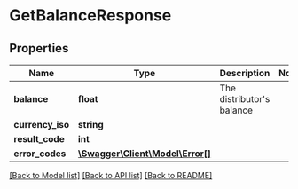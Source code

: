 # GetBalanceResponse

## Properties
Name | Type | Description | Notes
------------ | ------------- | ------------- | -------------
**balance** | **float** | The distributor&#39;s balance | 
**currency_iso** | **string** |  | 
**result_code** | **int** |  | 
**error_codes** | [**\Swagger\Client\Model\Error[]**](Error.md) |  | 

[[Back to Model list]](../README.md#documentation-for-models) [[Back to API list]](../README.md#documentation-for-api-endpoints) [[Back to README]](../README.md)


